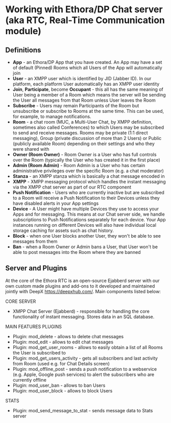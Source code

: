 # Working with Ethora/DP Chat server (aka RTC, Real-Time Communication module)

## Definitions 

* **App** - an Ethora/DP App that you have created. An App may have a set of default (Pinned) Rooms which all Users of the App will automatically join 
* **User** - an XMPP user which is identified by JID (Jabber ID). In our platform, each platform User automatically has an XMPP user identity
* **Join**, **Participate**, become **Occupant** - this all has the same meaning of User being a member of a Room which means the server will be sending the User all messages from that Room unless User leaves the Room
* **Subscribe** - Users may remain Participants of the Room but unsubscribe or subscribe to Rooms at the same time. This can be used, for example, to manage notifications. 
* **Room** - a chat room (MUC, a Multi-User Chat, by XMPP definition, sometimes also called Conferences) to which Users may be subscribed to send and receive messages. Rooms may be private (1:1 direct messaging), Group (private discussion of more than 2 Users) or Public (publicly available Room) depending on their settings and who they were shared with
* **Owner (Room Owner)** - Room Owner is a User who has full controls over the Room (typically the User who has created it in the first place)
* **Admin (Room Admin)** - Room Admin is a User who has certain administrative privileges over the specific Room (e.g. a chat moderator)
* **Stanza** - an XMPP stanza which is basically a chat message encoded in 
* **XMPP** - XMPP messaging protocol which handles the instant messaging via the XMPP chat server as part of our RTC component
* **Push Notification** - Users who are currently inactive but are subscribed to a Room will receive a Push Notification to their Devices unless they have disabled alerts in your App settings
* **Device** - A User might have multiple Devices they use to access your Apps and for messaging. This means at our Chat server side, we handle subscriptions to Push Notifications separately for each device. Your App instances running on different Devices will also have individual local storage caching for assets such as chat history.
* **Block** - when one User blocks another User, they won't be able to see messages from them
* **Ban** - when a Room Owner or Admin bans a User, that User won't be able to post messages into the Room where they are banned

## Server and Plugins

At the core of the Ethora RTC is an open-source Ejabberd server with our own custom made plugins and add-ons to it developed and maintained jointly with DeepX https://deepxhub.com/. Main components listed below:

CORE SERVER 
* XMPP Chat Server (Ejabberd) - responsible for handling the core functionality of instant messaging. Stores data in an SQL database.

MAIN FEATURES PLUGINS
* Plugin: mod_delete - allows to delete chat messages
* Plugin: mod_edit - allows to edit chat messages
* Plugin: mod_get_user_rooms - allows to easily obtain a list of all Rooms the User is subscribed to
* Plugin: mod_get_users_activity - gets all subscribers and last activity from Room (used e.g. for Chat Details screen)
* Plugin: mod_offline_post - sends a push notification to a webservice (e.g. Apple, Google push services) to alert the subscribers who are currently offline
* Plugin: mod_user_ban - allows to ban Users
* Plugin: mod_user_block - allows to block Users

STATS 
* Plugin: mod_send_message_to_stat - sends message data to Stats server
 






